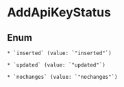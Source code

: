 
# AddApiKeyStatus

## Enum


    * `inserted` (value: `"inserted"`)

    * `updated` (value: `"updated"`)

    * `nochanges` (value: `"nochanges"`)




